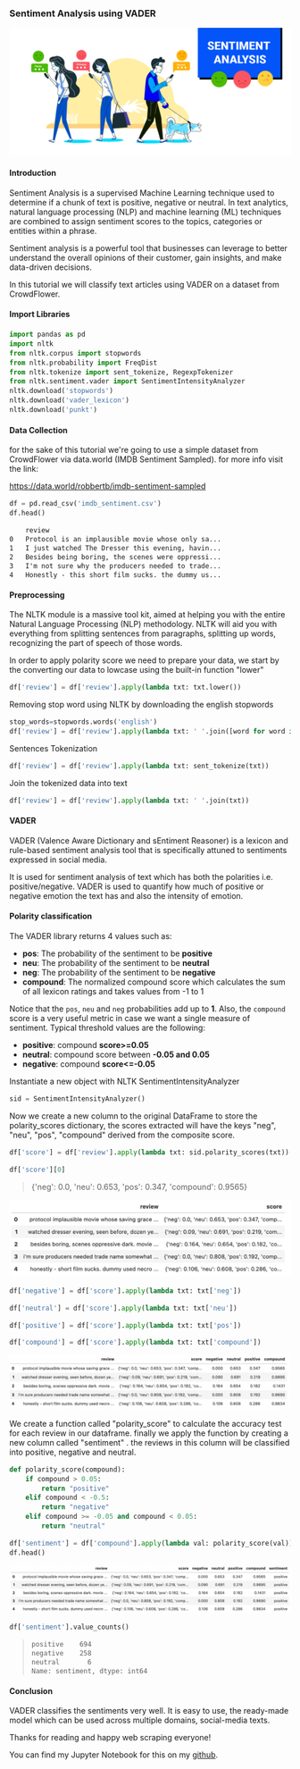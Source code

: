 ### Sentiment Analysis using VADER

<img src="https://raw.githubusercontent.com/akladyous/sentiment-analysis-using-vader/main/img/main.png" style="zoom:50%;" />

#### Introduction

Sentiment Analysis is a supervised Machine Learning technique used to determine if a chunk of text is positive, negative or neutral. In text analytics, natural language processing (NLP) and machine learning (ML) techniques are combined to assign sentiment scores to the topics, categories or entities within a phrase.

Sentiment analysis is a powerful tool that businesses can leverage to better understand the overall opinions of their customer, gain insights, and make data-driven decisions.

In this tutorial we will classify text articles using VADER on a dataset from CrowdFlower.

#### Import Libraries

```python
import pandas as pd
import nltk
from nltk.corpus import stopwords
from nltk.probability import FreqDist
from nltk.tokenize import sent_tokenize, RegexpTokenizer
from nltk.sentiment.vader import SentimentIntensityAnalyzer
nltk.download('stopwords')
nltk.download('vader_lexicon')
nltk.download('punkt')
```

#### Data Collection

for the sake of this tutorial we're going to use a simple dataset from CrowdFlower via data.world (IMDB Sentiment Sampled). for more info visit the  link:

https://data.world/robbertb/imdb-sentiment-sampled

```python
df = pd.read_csv('imdb_sentiment.csv')
df.head()
```

```
	review
0	Protocol is an implausible movie whose only sa...
1	I just watched The Dresser this evening, havin...
2	Besides being boring, the scenes were oppressi...
3	I'm not sure why the producers needed to trade...
4	Honestly - this short film sucks. the dummy us...
```

#### Preprocessing

The NLTK module is a massive tool kit, aimed at helping you with the entire Natural Language Processing (NLP) methodology. NLTK will aid you with everything from splitting sentences from paragraphs, splitting up words, recognizing the part of speech of those words.

In order to apply polarity score we need to prepare your data, we start by the converting our data to lowcase using the built-in function "lower" 

```python
df['review'] = df['review'].apply(lambda txt: txt.lower())
```

Removing stop word using NLTK  by downloading the english stopwords

```python
stop_words=stopwords.words('english')
df['review'] = df['review'].apply(lambda txt: ' '.join([word for word in txt.split() if word not in stop_words]))
```

Sentences Tokenization

```python
df['review'] = df['review'].apply(lambda txt: sent_tokenize(txt))
```

Join the tokenized data into text

```python
df['review'] = df['review'].apply(lambda txt: ' '.join(txt))
```

#### VADER

VADER (Valence Aware Dictionary and sEntiment Reasoner) is a lexicon and rule-based sentiment analysis tool that is specifically attuned to sentiments expressed in social media. 

It is used for sentiment analysis of text which has both the polarities i.e. positive/negative. VADER is used to quantify how much of positive or negative emotion the text has and also the intensity of emotion.

#### Polarity classification

The VADER library returns 4 values such as:

- **pos**: The probability of the sentiment to be **positive**
- **neu**: The probability of the sentiment to be **neutral**
- **neg**: The probability of the sentiment to be **negative**
- **compound**: The normalized compound score which calculates the sum of all lexicon ratings and takes values from -1 to 1

Notice that the `pos`, `neu` and `neg` probabilities add up to **1**. Also, the `compound` score is a very useful metric in case we want a single measure of sentiment. Typical threshold values are the following:

- **positive**: compound **score>=0.05**
- **neutral**: compound score between **-0.05 and 0.05**
- **negative**: compound **score<=-0.05**



Instantiate a new object with NLTK SentimentIntensityAnalyzer

```python
sid = SentimentIntensityAnalyzer()
```

Now we create a new column to the original DataFrame to store the polarity_scores dictionary, the scores extracted will have the keys "neg", "neu", "pos", "compound"  derived from the composite score.

```python
df['score'] = df['review'].apply(lambda txt: sid.polarity_scores(txt))
```

```python
df['score'][0]
```

> {'neg': 0.0, 'neu': 0.653, 'pos': 0.347, 'compound': 0.9565}

<img src="https://raw.githubusercontent.com/akladyous/sentiment-analysis-using-vader/main/img/score.png" style="zoom:50%;" />

```python
df['negative'] = df['score'].apply(lambda txt: txt['neg'])
```

```python
df['neutral'] = df['score'].apply(lambda txt: txt['neu'])
```

```python
df['positive'] = df['score'].apply(lambda txt: txt['pos'])
```

```python
df['compound'] = df['score'].apply(lambda txt: txt['compound'])
```

<img src="https://raw.githubusercontent.com/akladyous/sentiment-analysis-using-vader/main/img/compound.png" style="zoom:50%;" />

We create a function called "polarity_score" to calculate the accuracy test for each review in our dataframe. finally we apply the function by  creating a new column called "sentiment" . the reviews in this column will be classified into positive, negative and neutral.

```python
def polarity_score(compound):
    if compound > 0.05:
        return "positive"
    elif compound < -0.5:
        return "negative"
    elif compound >= -0.05 and compound < 0.05:
        return "neutral"
```

```python
df['sentiment'] = df['compound'].apply(lambda val: polarity_score(val))
df.head()
```

<img src="https://raw.githubusercontent.com/akladyous/sentiment-analysis-using-vader/main/img/sentiment.png" style="zoom:50%;" />

```python
df['sentiment'].value_counts()
```

> ```
> positive    694
> negative    258
> neutral       6
> Name: sentiment, dtype: int64
> ```



#### Conclusion

VADER classifies the sentiments very well. It is easy to use, the ready-made model which can be used across multiple domains, social-media texts.



Thanks for reading and happy web scraping everyone!

You can find my Jupyter Notebook for this on my [github](https://github.com/akladyous/sentiment-analysis-using-vader).